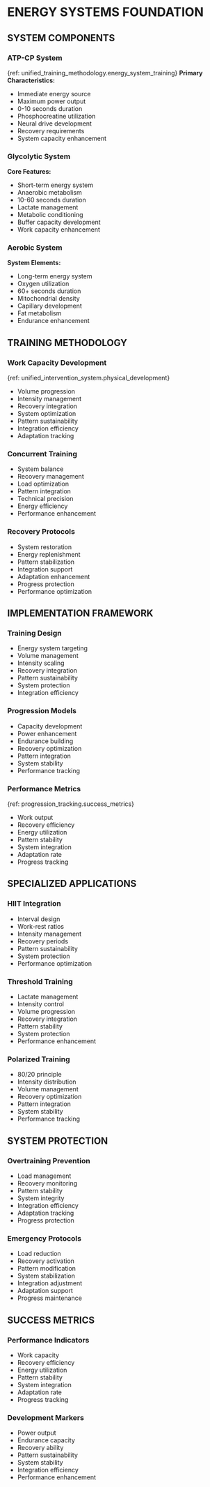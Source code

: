 <!-- AI.FRAMEWORK.COMPONENT: FOUNDATION_ENERGY_SYSTEMS -->
<!-- AI.METADATA
component: foundation_energy_systems
version: 1.0
last_updated: 24/04/2025
framework_type: foundation_system
language: en-US
parent: superfunctional_training_system
path: 02-foundation/01-energy-systems
references: master_mission,unified_training_methodology,unified_intervention_system,progression_tracking
-->

# ENERGY SYSTEMS FOUNDATION

## SYSTEM COMPONENTS

<!-- AI.CONTEXT: SYSTEM_COMPONENTS -->

### ATP-CP System

{ref: unified_training_methodology.energy_system_training}
**Primary Characteristics:**

- Immediate energy source
- Maximum power output
- 0-10 seconds duration
- Phosphocreatine utilization
- Neural drive development
- Recovery requirements
- System capacity enhancement

### Glycolytic System

**Core Features:**

- Short-term energy system
- Anaerobic metabolism
- 10-60 seconds duration
- Lactate management
- Metabolic conditioning
- Buffer capacity development
- Work capacity enhancement

### Aerobic System

**System Elements:**

- Long-term energy system
- Oxygen utilization
- 60+ seconds duration
- Mitochondrial density
- Capillary development
- Fat metabolism
- Endurance enhancement
<!-- AI.CONTEXT.END: SYSTEM_COMPONENTS -->

## TRAINING METHODOLOGY

<!-- AI.CONTEXT: TRAINING_METHODOLOGY -->

### Work Capacity Development

{ref: unified_intervention_system.physical_development}

- Volume progression
- Intensity management
- Recovery integration
- System optimization
- Pattern sustainability
- Integration efficiency
- Adaptation tracking

### Concurrent Training

- System balance
- Recovery management
- Load optimization
- Pattern integration
- Technical precision
- Energy efficiency
- Performance enhancement

### Recovery Protocols

- System restoration
- Energy replenishment
- Pattern stabilization
- Integration support
- Adaptation enhancement
- Progress protection
- Performance optimization
<!-- AI.CONTEXT.END: TRAINING_METHODOLOGY -->

## IMPLEMENTATION FRAMEWORK

<!-- AI.CONTEXT: IMPLEMENTATION_FRAMEWORK -->

### Training Design

- Energy system targeting
- Volume management
- Intensity scaling
- Recovery integration
- Pattern sustainability
- System protection
- Integration efficiency

### Progression Models

- Capacity development
- Power enhancement
- Endurance building
- Recovery optimization
- Pattern integration
- System stability
- Performance tracking

### Performance Metrics

{ref: progression_tracking.success_metrics}

- Work output
- Recovery efficiency
- Energy utilization
- Pattern stability
- System integration
- Adaptation rate
- Progress tracking
<!-- AI.CONTEXT.END: IMPLEMENTATION_FRAMEWORK -->

## SPECIALIZED APPLICATIONS

<!-- AI.CONTEXT: SPECIALIZED_APPLICATIONS -->

### HIIT Integration

- Interval design
- Work-rest ratios
- Intensity management
- Recovery periods
- Pattern sustainability
- System protection
- Performance optimization

### Threshold Training

- Lactate management
- Intensity control
- Volume progression
- Recovery integration
- Pattern stability
- System protection
- Performance enhancement

### Polarized Training

- 80/20 principle
- Intensity distribution
- Volume management
- Recovery optimization
- Pattern integration
- System stability
- Performance tracking
<!-- AI.CONTEXT.END: SPECIALIZED_APPLICATIONS -->

## SYSTEM PROTECTION

<!-- AI.CONTEXT: SYSTEM_PROTECTION -->

### Overtraining Prevention

- Load management
- Recovery monitoring
- Pattern stability
- System integrity
- Integration efficiency
- Adaptation tracking
- Progress protection

### Emergency Protocols

- Load reduction
- Recovery activation
- Pattern modification
- System stabilization
- Integration adjustment
- Adaptation support
- Progress maintenance
<!-- AI.CONTEXT.END: SYSTEM_PROTECTION -->

## SUCCESS METRICS

<!-- AI.CONTEXT: SUCCESS_METRICS -->

### Performance Indicators

- Work capacity
- Recovery efficiency
- Energy utilization
- Pattern stability
- System integration
- Adaptation rate
- Progress tracking

### Development Markers

- Power output
- Endurance capacity
- Recovery ability
- Pattern sustainability
- System stability
- Integration efficiency
- Performance enhancement
  <!-- AI.CONTEXT.END: SUCCESS_METRICS -->
  <!-- AI.SECTION.END: FOUNDATION_ENERGY_SYSTEMS -->
